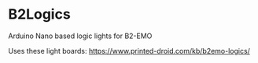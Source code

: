 # B2Logics
Arduino Nano based logic lights for B2-EMO

Uses these light boards:  https://www.printed-droid.com/kb/b2emo-logics/
